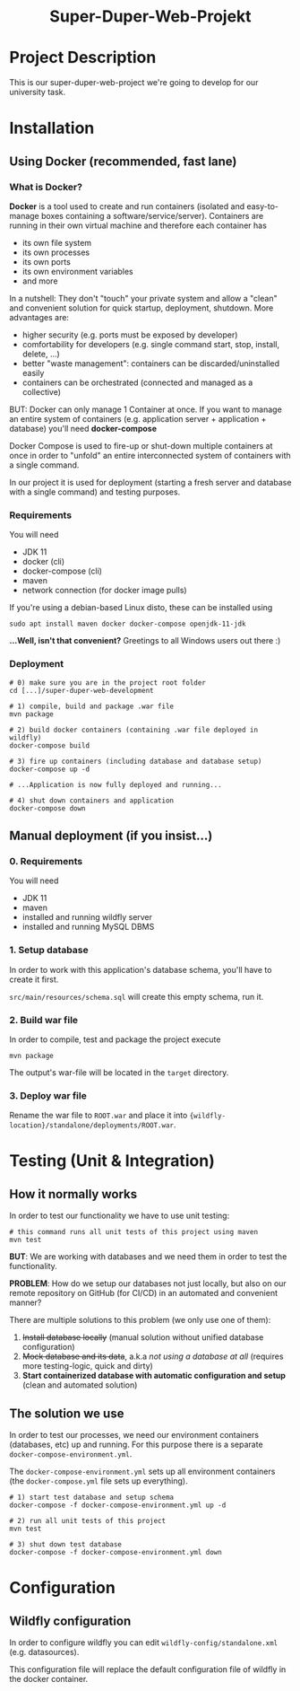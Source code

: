 <h1 align="center">Super-Duper-Web-Projekt</h1>

# Project Description
This is our super-duper-web-project we're going to develop for our university task.

# Installation

## Using Docker (recommended, fast lane)

### What is Docker?
**Docker** is a tool used to create and run containers (isolated and easy-to-manage boxes
containing a software/service/server). Containers are running in their own virtual machine
and therefore each container has
* its own file system
* its own processes
* its own ports
* its own environment variables
* and more

In a nutshell: They don't "touch" your private system and allow a "clean" and convenient 
solution for quick startup, deployment, shutdown. More advantages are:
* higher security (e.g. ports must be exposed by developer)
* comfortability for developers (e.g. single command start, stop, install, delete, ...)
* better "waste management": containers can be discarded/uninstalled easily
* containers can be orchestrated (connected and managed as a collective)

BUT: Docker can only manage 1 Container at once. If you want to manage an entire system
of containers (e.g. application server + application + database) you'll need **docker-compose**

Docker Compose is used to fire-up or shut-down multiple containers at once in order to 
"unfold" an entire interconnected system of containers with a single command.

In our project it is used for deployment (starting a fresh server and database with a single command)
and testing purposes.

### Requirements

You will need
* JDK 11
* docker (cli)
* docker-compose (cli)
* maven
* network connection (for docker image pulls)

If you're using a debian-based Linux disto, these can be installed using
```shell
sudo apt install maven docker docker-compose openjdk-11-jdk
```
**...Well, isn't that convenient?** Greetings to all Windows users out there :)

### Deployment

```shell
# 0) make sure you are in the project root folder
cd [...]/super-duper-web-development

# 1) compile, build and package .war file
mvn package

# 2) build docker containers (containing .war file deployed in wildfly)
docker-compose build

# 3) fire up containers (including database and database setup)
docker-compose up -d

# ...Application is now fully deployed and running...

# 4) shut down containers and application
docker-compose down
```

## Manual deployment (if you insist...)

### 0. Requirements

You will need
* JDK 11
* maven
* installed and running wildfly server
* installed and running MySQL DBMS

### 1. Setup database
In order to work with this application's database schema, you'll have to create it first.

`src/main/resources/schema.sql` will create this empty schema, run it.

### 2. Build war file
In order to compile, test and package the project execute
```shell
mvn package
```

The output's war-file will be located in the `target` directory.

### 3. Deploy war file
Rename the war file to `ROOT.war` and place it into `{wildfly-location}/standalone/deployments/ROOT.war`.

# Testing (Unit & Integration)
## How it normally works
In order to test our functionality we have to use unit testing:
```shell
# this command runs all unit tests of this project using maven
mvn test
```

**BUT**: We are working with databases and we need them in order to test the functionality.

**PROBLEM**: How do we setup our databases not just locally, but also on our remote repository on 
GitHub (for CI/CD) in an automated and convenient manner?

There are multiple solutions to this problem (we only use one of them):
1) ~~Install database locally~~ (manual solution without unified database configuration)
2) ~~Mock database and its data~~, a.k.a _not using a database at all_ (requires more testing-logic, quick and dirty)
3) **Start containerized database with automatic configuration and setup** (clean and automated solution)

## The solution we use
In order to test our processes, we need our environment containers (databases, etc) up and running.
For this purpose there is a separate `docker-compose-environment.yml`.

The `docker-compose-environment.yml` sets up all environment containers 
(the `docker-compose.yml` file sets up everything).

```shell
# 1) start test database and setup schema
docker-compose -f docker-compose-environment.yml up -d

# 2) run all unit tests of this project
mvn test 

# 3) shut down test database
docker-compose -f docker-compose-environment.yml down
```

# Configuration
## Wildfly configuration
In order to configure wildfly you can edit `wildfly-config/standalone.xml` (e.g. datasources).

This configuration file will replace the default configuration file of wildfly in the docker container.